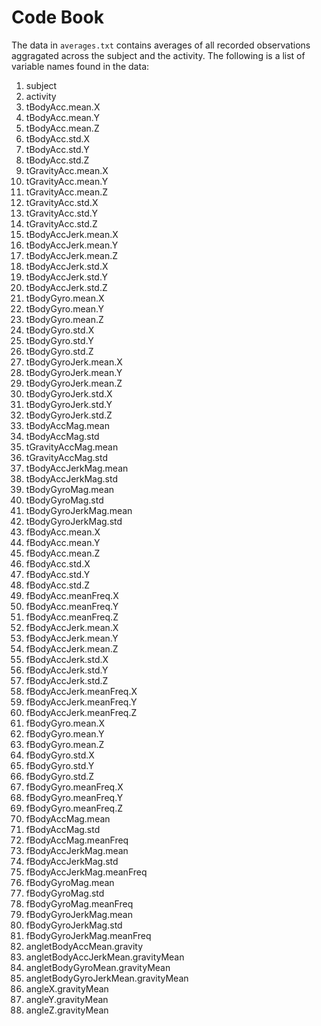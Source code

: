 # Code Book

The data in `averages.txt` contains averages of all recorded observations aggragated across the subject and the activity. The following is a list of variable names found in the data:

 1. subject
 2. activity
 3. tBodyAcc.mean.X
 4. tBodyAcc.mean.Y
 5. tBodyAcc.mean.Z
 6. tBodyAcc.std.X
 7. tBodyAcc.std.Y
 8. tBodyAcc.std.Z
 9. tGravityAcc.mean.X
10. tGravityAcc.mean.Y
11. tGravityAcc.mean.Z
12. tGravityAcc.std.X
13. tGravityAcc.std.Y
14. tGravityAcc.std.Z
15. tBodyAccJerk.mean.X
16. tBodyAccJerk.mean.Y
17. tBodyAccJerk.mean.Z
18. tBodyAccJerk.std.X
19. tBodyAccJerk.std.Y
20. tBodyAccJerk.std.Z
21. tBodyGyro.mean.X
22. tBodyGyro.mean.Y
23. tBodyGyro.mean.Z
24. tBodyGyro.std.X
25. tBodyGyro.std.Y
26. tBodyGyro.std.Z
27. tBodyGyroJerk.mean.X
28. tBodyGyroJerk.mean.Y
29. tBodyGyroJerk.mean.Z
30. tBodyGyroJerk.std.X
31. tBodyGyroJerk.std.Y
32. tBodyGyroJerk.std.Z
33. tBodyAccMag.mean
34. tBodyAccMag.std
35. tGravityAccMag.mean
36. tGravityAccMag.std
37. tBodyAccJerkMag.mean
38. tBodyAccJerkMag.std
39. tBodyGyroMag.mean
40. tBodyGyroMag.std
41. tBodyGyroJerkMag.mean
42. tBodyGyroJerkMag.std
43. fBodyAcc.mean.X
44. fBodyAcc.mean.Y
45. fBodyAcc.mean.Z
46. fBodyAcc.std.X
47. fBodyAcc.std.Y
48. fBodyAcc.std.Z
49. fBodyAcc.meanFreq.X
50. fBodyAcc.meanFreq.Y
51. fBodyAcc.meanFreq.Z
52. fBodyAccJerk.mean.X
53. fBodyAccJerk.mean.Y
54. fBodyAccJerk.mean.Z
55. fBodyAccJerk.std.X
56. fBodyAccJerk.std.Y
57. fBodyAccJerk.std.Z
58. fBodyAccJerk.meanFreq.X
59. fBodyAccJerk.meanFreq.Y
60. fBodyAccJerk.meanFreq.Z
61. fBodyGyro.mean.X
62. fBodyGyro.mean.Y
63. fBodyGyro.mean.Z
64. fBodyGyro.std.X
65. fBodyGyro.std.Y
66. fBodyGyro.std.Z
67. fBodyGyro.meanFreq.X
68. fBodyGyro.meanFreq.Y
69. fBodyGyro.meanFreq.Z
70. fBodyAccMag.mean
71. fBodyAccMag.std
72. fBodyAccMag.meanFreq
73. fBodyAccJerkMag.mean
74. fBodyAccJerkMag.std
75. fBodyAccJerkMag.meanFreq
76. fBodyGyroMag.mean
77. fBodyGyroMag.std
78. fBodyGyroMag.meanFreq
79. fBodyGyroJerkMag.mean
80. fBodyGyroJerkMag.std
81. fBodyGyroJerkMag.meanFreq
82. angletBodyAccMean.gravity
83. angletBodyAccJerkMean.gravityMean
84. angletBodyGyroMean.gravityMean
85. angletBodyGyroJerkMean.gravityMean
86. angleX.gravityMean
87. angleY.gravityMean
88. angleZ.gravityMean
